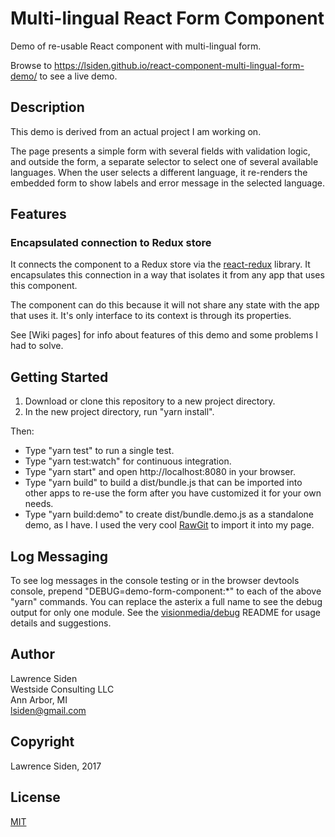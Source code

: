 # Multi-lingual React Form Component

Demo of re-usable React component with multi-lingual form.

Browse to https://lsiden.github.io/react-component-multi-lingual-form-demo/ to see a live demo.

## Description

This demo is derived from an actual project I am working on.

The page presents a simple form with several fields with validation logic,
and outside the form, a separate selector to select one of several available languages.
When the user selects a different language,
it re-renders the embedded form to show labels and error message in the selected language.

## Features

### Encapsulated connection to Redux store

It connects the component to a Redux store via the [react-redux](https://github.com/reactjs/react-redux) library.
It encapsulates this connection in a way that isolates it from any app that uses this component.

The component can do this because it will not share any state with the app that uses it.
It's only interface to its context is through its properties.

See [Wiki pages] for info about features of this demo
and some problems I had to solve.

## Getting Started

1. Download or clone this repository to a new project directory.
1. In the new project directory, run "yarn install".

Then:
* Type "yarn test" to run a single test.
* Type "yarn test:watch" for continuous integration.
* Type "yarn start" and open http://localhost:8080 in your browser.
* Type "yarn build" to build a dist/bundle.js
that can be imported into other apps to re-use the form
after you have customized it for your own needs.
* Type "yarn build:demo" to create dist/bundle.demo.js as a standalone demo, as I have.
I used the very cool [RawGit](https://rawgit.com/) to import it into my page.

## Log Messaging

To see log messages in the console testing or in the browser devtools console,
prepend "DEBUG=demo-form-component:*" to each of the above "yarn" commands.
You can replace the asterix a full name to see the debug output for only one module.
See the [visionmedia/debug](https://github.com/visionmedia/debug)
README for usage details and suggestions.

## Author

Lawrence Siden  
Westside Consulting LLC  
Ann Arbor, MI  
lsiden@gmail.com

## Copyright
Lawrence Siden, 2017

## License

[MIT](https://opensource.org/licenses/MIT)
